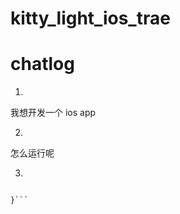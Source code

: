 # kitty_light_ios_trae

# chatlog
1. 
我想开发一个 ios app

2. 
怎么运行呢

3. 
```failure in void __BKSHIDEvent__BUNDLE_IDENTIFIER_FOR_CURRENT_PROCESS_IS_NIL__(NSBundle *__strong) (BKSHIDEvent.m:90) : missing bundleID for main bundle NSBundle </Users/neuralfish/Library/Developer/Xcode/DerivedData/kitty_light_ios_trae-atlrdjbdsifwmsgpuwiafezisrkc/Build/Products/Debug-iphonesimulator> (loaded): {

}```
